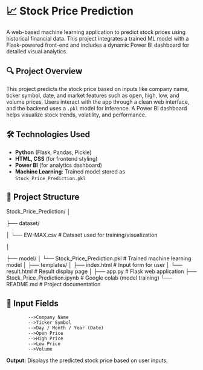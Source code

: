 # 📈 Stock Price Prediction

A web-based machine learning application to predict stock prices using historical financial data. This project integrates a trained ML model with a Flask-powered front-end and includes a dynamic Power BI dashboard for detailed visual analytics.


## 🔍 Project Overview

This project predicts the stock price based on inputs like company name, ticker symbol, date, and market features such as open, high, low, and volume prices. Users interact with the app through a clean web interface, and the backend uses a `.pkl` model for inference. A Power BI dashboard helps visualize stock trends, volatility, and performance.


## 🛠️ Technologies Used

- **Python** (Flask, Pandas, Pickle)
- **HTML, CSS** (for frontend styling)
- **Power BI** (for analytics dashboard)
- **Machine Learning**: Trained model stored as `Stock_Price_Prediction.pkl`


## 📁 Project Structure
Stock_Price_Prediction/
│

├── dataset/

│ └── EW-MAX.csv # Dataset used for training/visualization

│

├── model/
│ └── Stock_Price_Prediction.pkl # Trained machine learning model
│
├── templates/
│ ├── index.html # Input form for user
│ └── result.html # Result display page
│
├── app.py # Flask web application
├── Stock_Price_Prediction.ipynb # Google colab (model training)
└── README.md # Project documentation

## 🧪 Input Fields
            -->Company Name
            -->Ticker Symbol
            -->Day / Month / Year (Date)
            -->Open Price
            -->High Price
            -->Low Price
            -->Volume
**Output:** Displays the predicted stock price based on user inputs.

